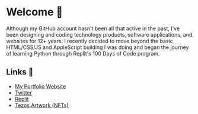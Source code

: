 # Welcome 👋

Although my GitHub account hasn't been all that active in the past, I've been designing and coding technology products, software applications, and websites for 12+ years. I recently decided to move beyond the basic HTML/CSS/JS and AppleScript building I was doing and began the journey of learning Python through Replit's 100 Days of Code program.

## Links 🔗
- [My Portfolio Website](https://www.mxmnr.com)
- [Twitter](https://www.twitter.com/mxmnr)
- [Replit](https://www.replit.com/@mxmnr)
- [Tezos Artwork (NFTs)](https://objkt.com/profile/mxmnr/created)



<!--
**MxMnr/MxMnr** is a ✨ _special_ ✨ repository because its `README.md` (this file) appears on your GitHub profile.

Here are some ideas to get you started:

- 🔭 I’m currently working on ...
- 🌱 I’m currently learning ...
- 👯 I’m looking to collaborate on ...
- 🤔 I’m looking for help with ...
- 💬 Ask me about ...
- 📫 How to reach me: ...
- 😄 Pronouns: ...
- ⚡ Fun fact: ...
-->
